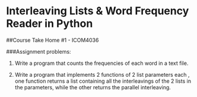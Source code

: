 Interleaving Lists & Word Frequency Reader in Python
========================

##Course Take Home #1 - ICOM4036

###Assignment problems:

1. Write a program that counts the frequencies of each word in a text file.

2. Write a program that implements 2 functions of 2 list parameters each , one function returns a list containing all the interleavings of the 2 lists in the parameters, while the other returns the parallel interleaving.

